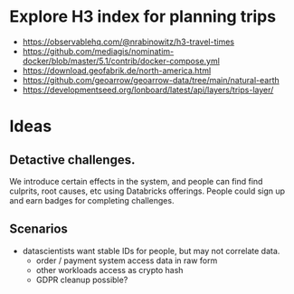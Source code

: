 # Explore H3 index for planning trips

- https://observablehq.com/@nrabinowitz/h3-travel-times
- https://github.com/mediagis/nominatim-docker/blob/master/5.1/contrib/docker-compose.yml
- https://download.geofabrik.de/north-america.html
- https://github.com/geoarrow/geoarrow-data/tree/main/natural-earth
- https://developmentseed.org/lonboard/latest/api/layers/trips-layer/

# Ideas

## Detactive challenges.

We introduce certain effects in the system, and people can find
find culprits, root causes, etc using Databricks offerings. People could sign
up and earn badges for completing challenges.

## Scenarios

- datascientists want stable IDs for people, but may not correlate data.
  - order / payment system access data in raw form
  - other workloads access as crypto hash
  - GDPR cleanup possible?
